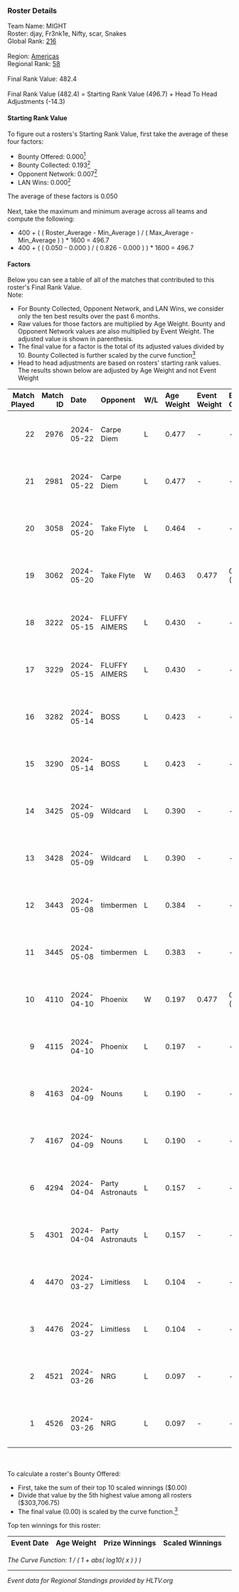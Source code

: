 ### Roster Details<br />
Team Name: MIGHT<br />
Roster: djay, Fr3nk1e, Nifty, scar, Snakes<br />
Global Rank: [216](../standings_global.md)<br />
<br />
Region: [Americas]( ../standings_americas.md)<br />
Regional Rank: [58]( ../standings_americas.md)<br />
<br />
Final Rank Value:  482.4<br />
<br />
Final Rank Value (482.4) = Starting Rank Value (496.7) + Head To Head Adjustments (-14.3)<br />

#### Starting Rank Value<br />
To figure out a rosters's Starting Rank Value, first take the average of these four factors:<br />
- Bounty Offered: 0.000[<sup>1</sup>](#table2)
- Bounty Collected: 0.193[<sup>2</sup>](#table1)
- Opponent Network: 0.007[<sup>2</sup>](#table1)
- LAN Wins: 0.000[<sup>2</sup>](#table1)

The average of these factors is 0.050<br />
<br />
Next, take the maximum and minimum average across all teams and compute the following:<br />
- 400 + ( ( Roster_Average - Min_Average ) / ( Max_Average - Min_Average ) ) * 1600 = 496.7
- 400 + ( ( 0.050 - 0.000 ) / ( 0.826 - 0.000 ) ) * 1600 = 496.7


#### Factors<br />
Below you can see a table of all of the matches that contributed to this roster's Final Rank Value.<br />
Note:<br />

- For Bounty Collected, Opponent Network, and LAN Wins, we consider only the ten best results over the past 6 months.
- Raw values for those factors are multiplied by Age Weight. Bounty and Opponent Network values are also multiplied by Event Weight. The adjusted value is shown in parenthesis.
- The final value for a factor is the total of its adjusted values divided by 10. Bounty Collected is further scaled by the curve function[<sup>3</sup>](#curveFunction)
- Head to head adjustments are based on rosters' starting rank values. The results shown below are adjusted by Age Weight and not Event Weight
<span id="table1"></span><br />


| Match Played | Match ID | Date       | Opponent         | W/L | Age Weight | Event Weight | Bounty Collected | Opponent Network | LAN Wins  | H2H Adj. | Roster                             |
| -: | -: | :- | :- | :- | :- | :- | :- | :- | :- | -: | :- |
|           22 |     2976 | 2024-05-22 | Carpe Diem       | L   | 0.477      | -            | -                | -                | -         |    -3.12 | djay, Fr3nk1e, Nifty, scar, Snakes |
|           21 |     2981 | 2024-05-22 | Carpe Diem       | L   | 0.477      | -            | -                | -                | -         |    -3.21 | djay, Fr3nk1e, Nifty, scar, Snakes |
|           20 |     3058 | 2024-05-20 | Take Flyte       | L   | 0.464      | -            | -                | -                | -         |    -4.14 | djay, Fr3nk1e, Nifty, scar, Snakes |
|           19 |     3062 | 2024-05-20 | Take Flyte       | W   | 0.463      | 0.477        | 0.002 (0.000)    | 0.230 (0.051)    | 0 (0.000) |    10.69 | djay, Fr3nk1e, Nifty, scar, Snakes |
|           18 |     3222 | 2024-05-15 | FLUFFY AIMERS    | L   | 0.430      | -            | -                | -                | -         |    -2.35 | djay, Fr3nk1e, Nifty, scar, Snakes |
|           17 |     3229 | 2024-05-15 | FLUFFY AIMERS    | L   | 0.430      | -            | -                | -                | -         |    -2.40 | djay, Fr3nk1e, Nifty, scar, Snakes |
|           16 |     3282 | 2024-05-14 | BOSS             | L   | 0.423      | -            | -                | -                | -         |    -2.24 | djay, Fr3nk1e, Nifty, scar, Snakes |
|           15 |     3290 | 2024-05-14 | BOSS             | L   | 0.423      | -            | -                | -                | -         |    -2.29 | djay, Fr3nk1e, Nifty, scar, Snakes |
|           14 |     3425 | 2024-05-09 | Wildcard         | L   | 0.390      | -            | -                | -                | -         |    -0.66 | djay, Fr3nk1e, Nifty, scar, Snakes |
|           13 |     3428 | 2024-05-09 | Wildcard         | L   | 0.390      | -            | -                | -                | -         |    -0.66 | djay, Fr3nk1e, Nifty, scar, Snakes |
|           12 |     3443 | 2024-05-08 | timbermen        | L   | 0.384      | -            | -                | -                | -         |    -0.98 | djay, Fr3nk1e, Nifty, scar, Snakes |
|           11 |     3445 | 2024-05-08 | timbermen        | L   | 0.383      | -            | -                | -                | -         |    -0.99 | djay, Fr3nk1e, Nifty, scar, Snakes |
|           10 |     4110 | 2024-04-10 | Phoenix          | W   | 0.197      | 0.477        | 0.003 (0.000)    | 0.214 (0.020)    | 0 (0.000) |     4.75 | danss, djay, Nifty, scar, Snakes   |
|            9 |     4115 | 2024-04-10 | Phoenix          | L   | 0.197      | -            | -                | -                | -         |    -1.46 | danss, djay, Nifty, scar, Snakes   |
|            8 |     4163 | 2024-04-09 | Nouns            | L   | 0.190      | -            | -                | -                | -         |    -0.60 | danss, djay, Louie, scar, Snakes   |
|            7 |     4167 | 2024-04-09 | Nouns            | L   | 0.190      | -            | -                | -                | -         |    -0.60 | danss, djay, Nifty, scar, Snakes   |
|            6 |     4294 | 2024-04-04 | Party Astronauts | L   | 0.157      | -            | -                | -                | -         |    -0.55 | danss, djay, Nifty, scar, Snakes   |
|            5 |     4301 | 2024-04-04 | Party Astronauts | L   | 0.157      | -            | -                | -                | -         |    -0.55 | danss, djay, Nifty, scar, Snakes   |
|            4 |     4470 | 2024-03-27 | Limitless        | L   | 0.104      | -            | -                | -                | -         |    -1.05 | danss, djay, Nifty, scar, Snakes   |
|            3 |     4476 | 2024-03-27 | Limitless        | L   | 0.104      | -            | -                | -                | -         |    -1.06 | danss, djay, Nifty, scar, Snakes   |
|            2 |     4521 | 2024-03-26 | NRG              | L   | 0.097      | -            | -                | -                | -         |    -0.43 | danss, djay, Nifty, scar, Snakes   |
|            1 |     4526 | 2024-03-26 | NRG              | L   | 0.097      | -            | -                | -                | -         |    -0.43 | danss, djay, Nifty, scar, Snakes   |

<br />
<span id="table2"></span><br />
To calculate a roster's Bounty Offered:<br />

- First, take the sum of their top 10 scaled winnings ($0.00)
- Divide that value by the 5th highest value among all rosters ($303,706.75)
- The final value (0.00) is scaled by the curve function.[<sup>3</sup>](#curveFunction)

Top ten winnings for this roster:<br />

| Event Date | Age Weight | Prize Winnings | Scaled Winnings |
| :- | -: | :- | :- |


<span id="curveFunction"></span>_The Curve Function: 1 / ( 1 + abs( log10( x ) ) )_<br />

---
_Event data for Regional Standings provided by HLTV.org_<br />
